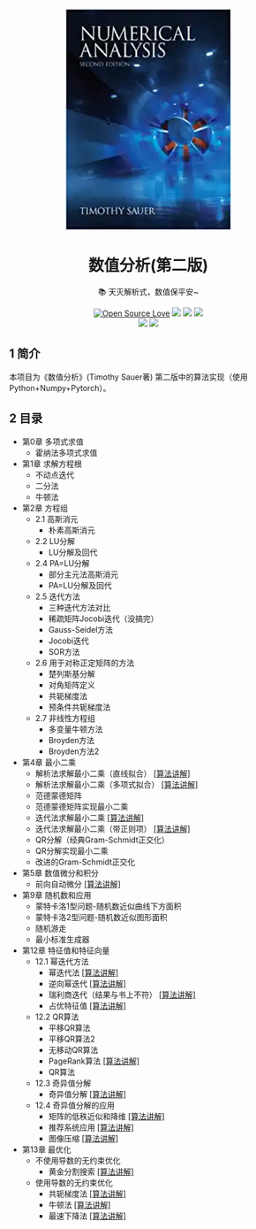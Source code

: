 <!--
 * @Descripttion: 
 * @Version: 1.0
 * @Author: ZhangHongYu
 * @Date: 2021-09-19 19:53:53
 * @LastEditors: ZhangHongYu
 * @LastEditTime: 2022-07-02 19:33:57
-->
<p align="center">

<img src="pic/numericalanalysis_cover.jpeg" width="300" height="400">

</p>

<div align="center">

# 数值分析(第二版)

📚 天灭解析式，数值保平安~

[![Open Source Love](https://badges.frapsoft.com/os/v2/open-source.svg?v=103)](https://github.com/orion-orion/NumericalAnalysis) [![](https://img.shields.io/github/license/orion-orion/NumericalAnalysis)](https://github.com/orion-orion/NumericalAnalysis/blob/master/LICENSE) [![](https://img.shields.io/github/stars/orion-orion/NumericalAnalysis?style=social)](https://github.com/orion-orion/NumericalAnalysis) [![](https://img.shields.io/github/forks/orion-orion/NumericalAnalysis-Python?style=social)](https://github.com/orion-orion/NumericalAnalysis) 
<br/>
[![](https://img.shields.io/github/directory-file-count/orion-orion/NumericalAnalysis-Python)](https://github.com/orion-orion/NumericalAnalysis) [![](https://img.shields.io/github/languages/code-size/orion-orion/NumericalAnalysis-Python)](https://github.com/orion-orion/NumericalAnalysis) 




</div>

## 1 简介
本项目为《数值分析》(Timothy Sauer著) 第二版中的算法实现（使用Python+Numpy+Pytorch）。

## 2 目录
- 第0章 多项式求值
    - 霍纳法多项式求值
- 第1章 求解方程根
  - 不动点迭代 
  - 二分法
  - 牛顿法
- 第2章 方程组
  - 2.1 高斯消元 
    - 朴素高斯消元
  - 2.2 LU分解
    - LU分解及回代
  - 2.4 PA=LU分解
    - 部分主元法高斯消元
    - PA=LU分解及回代
  - 2.5 迭代方法
    - 三种迭代方法对比
    - 稀疏矩阵Jocobi迭代（没搞完）
    - Gauss-Seidel方法
    - Jocobi迭代
    - SOR方法
  - 2.6 用于对称正定矩阵的方法
    - 楚列斯基分解
    - 对角矩阵定义
    - 共轭梯度法
    - 预条件共轭梯度法 
  - 2.7 非线性方程组
    - 多变量牛顿方法
    - Broyden方法
    - Broyden方法2
- 第4章  最小二乘
  - 解析法求解最小二乘（直线拟合） [[算法讲解]](https://www.cnblogs.com/orion-orion/p/15887067.html) 
  - 解析法求解最小二乘（多项式拟合） [[算法讲解]](https://www.cnblogs.com/orion-orion/p/15887067.html) 
  - 范德蒙德矩阵
  - 范德蒙德矩阵实现最小二乘
  - 迭代法求解最小二乘 [[算法讲解]](https://www.cnblogs.com/orion-orion/p/15887067.html) 
  - 迭代法求解最小二乘（带正则项） [[算法讲解]](https://www.cnblogs.com/orion-orion/p/15887067.html) 
  - QR分解（经典Gram-Schmidt正交化）
  - QR分解实现最小二乘
  - 改进的Gram-Schmidt正交化
- 第5章  数值微分和积分
  - 前向自动微分 [[算法讲解]](https://www.cnblogs.com/orion-orion/p/17010353.html) 
- 第9章 随机数和应用
  -  蒙特卡洛1型问题-随机数近似曲线下方面积
  -  蒙特卡洛2型问题-随机数近似图形面积
  -  随机游走
  -  最小标准生成器
- 第12章 特征值和特征向量
  - 12.1 幂迭代方法
    - 幂迭代法 [[算法讲解]](https://www.cnblogs.com/orion-orion/p/15405907.html)
    - 逆向幂迭代 [[算法讲解]](https://www.cnblogs.com/orion-orion/p/15405907.html)
    - 瑞利商迭代（结果与书上不符）  [[算法讲解]](https://www.cnblogs.com/orion-orion/p/15405907.html) 
    - 占优特征值 [[算法讲解]](https://www.cnblogs.com/orion-orion/p/15405907.html) 
  - 12.2 QR算法
    - 平移QR算法
    - 平移QR算法2
    - 无移动QR算法
    - PageRank算法 [[算法讲解]](https://www.cnblogs.com/orion-orion/p/15405907.html) 
    - QR算法
  - 12.3 奇异值分解
    -  奇异值分解 [[算法讲解]](https://www.cnblogs.com/orion-orion/p/15415610.html) 
  - 12.4 奇异值分解的应用
    - 矩阵的低秩近似和降维 [[算法讲解]](https://www.cnblogs.com/orion-orion/p/15415610.html) 
    - 推荐系统应用 [[算法讲解]](https://www.cnblogs.com/orion-orion/p/15415610.html) 
    - 图像压缩 [[算法讲解]](https://www.cnblogs.com/orion-orion/p/15415610.html) 
- 第13章 最优化
  -  不使用导数的无约束优化
     -  黄金分割搜索 [[算法讲解]](https://www.cnblogs.com/orion-orion/p/15418056.html) 
  -  使用导数的无约束优化
     -  共轭梯度法 [[算法讲解]](https://www.cnblogs.com/orion-orion/p/15418056.html) 
     -  牛顿法 [[算法讲解]](https://www.cnblogs.com/orion-orion/p/15418056.html) 
     -  最速下降法 [[算法讲解]](https://www.cnblogs.com/orion-orion/p/15418056.html) 

